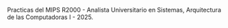 Practicas del MIPS R2000 - Analista Universitario en Sistemas, Arquitectura de las Computadoras I - 2025.
